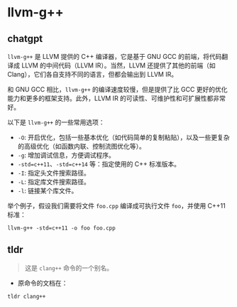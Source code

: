 # llvm-g++ 
## chatgpt 
`llvm-g++` 是 LLVM 提供的 C++ 编译器，它是基于 GNU GCC 的前端，将代码翻译成 LLVM 的中间代码（LLVM IR）。当然，LLVM 还提供了其他的前端（如 Clang），它们各自支持不同的语言，但都会输出到 LLVM IR。

和 GNU GCC 相比，`llvm-g++` 的编译速度较慢，但是提供了比 GCC 更好的优化能力和更多的框架支持。此外，LLVM IR 的可读性、可维护性和可扩展性都非常好。

以下是 `llvm-g++` 的一些常用选项：

- `-O`: 开启优化，包括一些基本优化（如代码简单的复制粘贴），以及一些更复杂的高级优化（如函数内联、控制流图优化等）。
- `-g`: 增加调试信息，方便调试程序。
- `-std=c++11`、`-std=c++14` 等：指定使用的 C++ 标准版本。
- `-I`: 指定头文件搜索路径。
- `-L`: 指定库文件搜索路径。
- `-l`: 链接某个库文件。

举个例子，假设我们需要将文件 `foo.cpp` 编译成可执行文件 `foo`，并使用 C++11 标准：

```
llvm-g++ -std=c++11 -o foo foo.cpp
``` 

## tldr 
 
> 这是 `clang++` 命令的一个别名。

- 原命令的文档在：

`tldr clang++`
